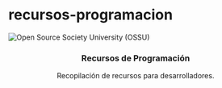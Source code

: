 # recursos-programacion
![Open Source Society University (OSSU)](http://i.imgur.com/kYYCXtC.png)

<h3 align="center">Recursos de Programación</h3>
<p align="center">
  Recopilación de recursos para desarrolladores.
</p>
